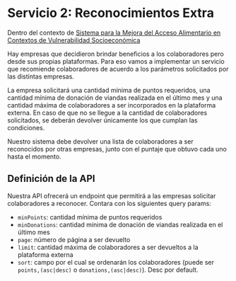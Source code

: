 # Servicio 2: Reconocimientos Extra

Dentro del contexto de [Sistema para la Mejora del Acceso Alimentario en Contextos de Vulnerabilidad Socioeconómica
](https://docs.google.com/document/d/13niiEppxrm8LjyrxmH5Pskrc7VVuPKWSFRi3WvhsXns)

Hay empresas que decidieron brindar beneficios a los colaboradores pero desde sus propias plataformas.
Para eso vamos a implementar un servicio que recomiende colaboradores de acuerdo a los parámetros
solicitados por las distintas empresas.

La empresa solicitará una cantidad mínima de puntos requeridos, una cantidad mínima de donación de
viandas realizada en el último mes y una cantidad máxima de colaboradores a ser incorporados en la
plataforma externa. En caso de que no se llegue a la cantidad de colaboradores solicitados, se deberán
devolver únicamente los que cumplan las condiciones.

Nuestro sistema debe devolver una lista de colaboradores a ser reconocidos por otras empresas, junto con
el puntaje que obtuvo cada uno hasta el momento.

## Definición de la API

Nuestra API ofrecerá un endpoint que permitirá a las empresas solicitar colaboradores a reconocer.
Contara con los siguientes query params:
- `minPoints`: cantidad mínima de puntos requeridos
- `minDonations`: cantidad mínima de donación de viandas realizada en el último mes
- `page`: número de página a ser devuelto
- `limit`: cantidad máxima de colaboradores a ser devueltos a la plataforma externa
- `sort`: campo por el cual se ordenarán los colaboradores (puede ser `points,(asc|desc)` o `donations,(asc|desc)`). Desc por default.
